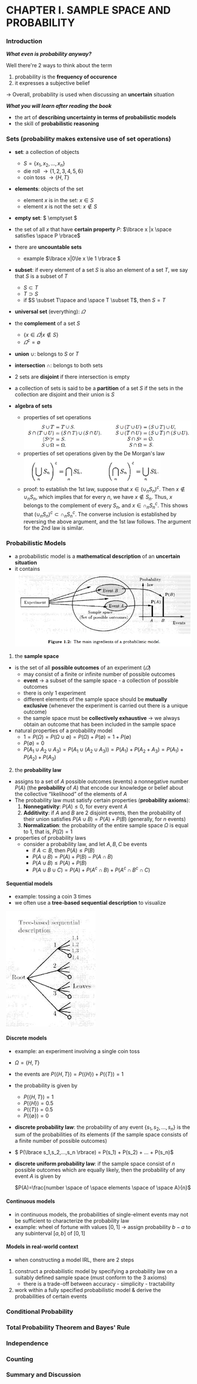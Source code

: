 # CHAPTER I. SAMPLE SPACE AND PROBABILITY 

### Introduction 

**_What even is probability anyway?_** <br/>

Well there're 2 ways to think about the term
1. probability is the **frequency of occurence**
2. it expresses a subjective belief <br/>

$\rightarrow$ Overall, probability is used when discussing an **uncertain** situation <br/>

**_What you will learn after reading the book_**
- the art of **describing uncertainty in terms of probabilistic models**
- the skill of **probabilistic reasoning**

### Sets (probability makes extensive use of set operations)

- **set**: a collection of objects 
  - $S = \lbrace x_1, x_2, ..., x_n \rbrace$
  - die roll $\rightarrow \lbrace 1, 2, 3, 4, 5, 6 \rbrace$
  - coin toss $\rightarrow \lbrace H, T \rbrace$

- **elements**: objects of the set 
  - element $x$ is in the set: $x \in S$
  - element $x$ is not the set: $x \notin S$

- **empty set**: $ \emptyset $ 

- the set of all $x$ that have **certain property** $P$: $\lbrace x |x \space satisfies \space P \rbrace$

- there are **uncountable sets**
  - example $\lbrace x|0\le x \le 1 \rbrace $

- **subset**: if every element of a set $S$ is also an element of a set $T$, we say that $S$ is a subset of $T$
  - $S \subset T$
  - $T \supset  S$
  - if $S \subset T\space and \space T \subset T$, then $S =T$

- **universal set** (everything): $\varOmega$

- the **complement** of a set $S$
  - $\lbrace x\in \varOmega | x \notin S \rbrace$
  - $\varOmega ^c = \emptyset$

- **union** $\cup$: belongs to $S$ or $T$

- **intersection** $\cap$: belongs to both sets 

- 2 sets are **disjoint** if there intersection is empty

- a collection of sets is said to be a **partition** of a set $S$ if the sets in the collection are disjoint and their union is $S$

- **algebra of sets** 
  - properties of set operations
![properties of set operations](/notes/images/1.1.jpg)
  - properties of set operations given by the De Morgan's law
![properties of set operations_given by De Morgans law](/notes/images/1.2.png)
  - proof: to establish the 1st law, suppose that $x \in (\cup_nS_n)^c$. Then $x \notin \cup_nS_n$, which implies that for every $n$, we have $x \notin S_n$. Thus, $x$ belongs to the complement of every $S_n$, and $x \in \cap_nS^c_n$. This shows that $(\cup_nS_n)^c \subset \cap_nS^c_n$. The converse inclusion is established by reversing the above argument, and the 1st law follows. The argument for the 2nd law is similar. 

### Probabilistic Models
- a probabilistic model is a **mathematical description** of an **uncertain situation** <br/>
- it contains
![a probabilistic model](/notes/images/1.3.png)

1. the **sample space**
- is the set of all **possible outcomes** of an experiment ($\varOmega$)
  - may consist of a finite or infinite number of possible outcomes
  - **event** → a subset of the sample space - a collection of possible outcomes
  - there is only 1 experiment
  - different elements of the sample space should be **mutually exclusive** (whenever the experiment is carried out there is a unique outcome)
  - the sample space must be **collectively exhaustive** → we always obtain an outcome that has been included in the sample space
- natural properties of a probability model
  - $1=P(\Omega)=P(\Omega \cup \emptyset) = P(\Omega)+P(\emptyset)=1+P(\emptyset)$
  - $P(\emptyset)=0$
  - $P(A_1\cup A_2 \cup A_3) = P(A_1 \cup (A_2 \cup A_3)) = P(A_1)+P(A_2+A_3)=P (A_1) + P (A_2) + P (A_3)$

2. the **probability law**
- assigns to a set of $A$ possible outcomes (events) a nonnegative number $P(A)$ (the **probability** of $A$) that encode our knowledge or belief about the collective “likelihood” of the elements of $A$
- The probability law must satisfy certain properties (**probability axioms**):
  1. **Nonnegativity**: $P(A) \le 0$, for every event $A$
  2. **Additivity**: if $A$ and $B$ are 2 disjoint events, then the probability of their union satisfies $P(A\cup B) = P(A) + P(B)$ (generally, for $n$ events)
  3. **Normalization**: the probability of the entire sample space $\Omega$ is equal to $1$, that is, $P(\Omega) = 1$
- properties of probability laws
  - consider a probability law, and let $A, B, C$ be events
    - if $A \subset B$, then $P(A) \le P(B)$
    - $P(A\cup B)=P(A) + P(B) - P(A\cap B)$
    - $P(A\cup B) \le P(A) + P(B)$
    - $P(A\cup B \cup C) = P(A) + P (A^c \cap B) + P(A^c \cap B^c \cap C)$

#### Sequential models 
- example: tossing a coin 3 times
- we often use a **tree-based sequential description** to visualize

![tree-based sequential description](/notes/images/1.4.jpg)

#### Discrete models 
- example: an experiment involving a single coin toss
- $\Omega = \lbrace H,T \rbrace$
- the events are $P(\lbrace H,T\rbrace)=P(\lbrace H \rbrace) + P(\lbrace T \rbrace) = 1$
- the probability is given by
  - $P(\lbrace H, T \rbrace) = 1$
  - $P(\lbrace H \rbrace) = 0.5$
  - $P(\lbrace T \rbrace) = 0.5$
  - $P(\lbrace \emptyset \rbrace) = 0$
- **discrete probability law**: the probability of any event $\lbrace s_1, s_2,...,s_n \rbrace$ is the sum of the probabilities of its elements (if the sample space consists of a finite number of possible outcomes)
- $ P(\lbrace s_1,s_2,...,s_n \rbrace) = P(s_1) + P(s_2) + ... + P(s_n)$
- **discrete uniform probability law**: if the sample space consist of $n$ possible outcomes which are equally likely, then the probability of any event $A$ is given by
    
    $P(A)=\frac{number \space of \space elements \space of \space A}{n}$

#### Continuous models 
- in continuous models, the probabilities of single-elment events may not be sufficient to characterize the probability law
- example: wheel of fortune with values $[0,1]$ → assign probability $b-a$ to any subinterval $[a,b]$ of $[0,1]$

#### Models in real-world context 
- when constructing a model IRL, there are 2 steps
1. construct a probabilistic model by specifying a probability law on a suitably defined sample space (must conform to the 3 axioms)
    - there is a trade-off between accuracy - simplicity - tractability
2. work within a fully specified probabilistic model & derive the probabilities of certain events 

### Conditional Probability 

### Total Probability Theorem and Bayes' Rule 

### Independence 

### Counting 

### Summary and Discussion 
